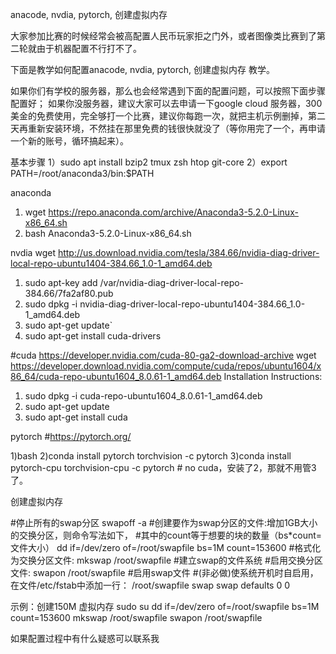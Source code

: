 anacode, nvdia, pytorch, 创建虚拟内存 

大家参加比赛的时候经常会被高配置人民币玩家拒之门外，或者图像类比赛到了第二轮就由于机器配置不行打不了。

下面是教学如何配置anacode, nvdia, pytorch, 创建虚拟内存 教学。

如果你们有学校的服务器，那么也会经常遇到下面的配置问题，可以按照下面步骤配置好；
如果你没服务器，建议大家可以去申请一下google cloud 服务器，300美金的免费使用，完全够打一个比赛，建议你每跑一次，就把主机示例删掉，第二天再重新安装环境，不然挂在那里免费的钱很快就没了（等你用完了一个，再申请一个新的账号，循环搞起来）。


基本步骤
1）sudo apt install bzip2 tmux zsh htop git-core 
2）export PATH=/root/anaconda3/bin:$PATH

anaconda 
1) wget https://repo.anaconda.com/archive/Anaconda3-5.2.0-Linux-x86_64.sh
2) bash Anaconda3-5.2.0-Linux-x86_64.sh

nvdia
wget http://us.download.nvidia.com/tesla/384.66/nvidia-diag-driver-local-repo-ubuntu1404-384.66_1.0-1_amd64.deb
1) sudo apt-key add /var/nvidia-diag-driver-local-repo-384.66/7fa2af80.pub
2) sudo dpkg -i nvidia-diag-driver-local-repo-ubuntu1404-384.66_1.0-1_amd64.deb
3) sudo apt-get update`
4) sudo apt-get install cuda-drivers

#cuda https://developer.nvidia.com/cuda-80-ga2-download-archive
wget https://developer.download.nvidia.com/compute/cuda/repos/ubuntu1604/x86_64/cuda-repo-ubuntu1604_8.0.61-1_amd64.deb
Installation Instructions:
1) sudo dpkg -i cuda-repo-ubuntu1604_8.0.61-1_amd64.deb
2) sudo apt-get update
3) sudo apt-get install cuda

pytorch
#https://pytorch.org/

1)bash
2)conda install pytorch torchvision -c pytorch
3)conda install pytorch-cpu torchvision-cpu -c pytorch # no cuda，安装了2，那就不用管3了。


创建虚拟内存

#停止所有的swap分区
swapoff -a 
#创建要作为swap分区的文件:增加1GB大小的交换分区，则命令写法如下，
#其中的count等于想要的块的数量（bs*count=文件大小）
dd if=/dev/zero of=/root/swapfile bs=1M count=153600
#格式化为交换分区文件:
mkswap /root/swapfile #建立swap的文件系统
#启用交换分区文件:
swapon /root/swapfile #启用swap文件
#(非必做)使系统开机时自启用，在文件/etc/fstab中添加一行：
/root/swapfile swap swap defaults 0 0

示例：创建150M 虚拟内存
sudo su
dd if=/dev/zero of=/root/swapfile bs=1M count=153600
mkswap /root/swapfile 
swapon /root/swapfile


如果配置过程中有什么疑惑可以联系我


